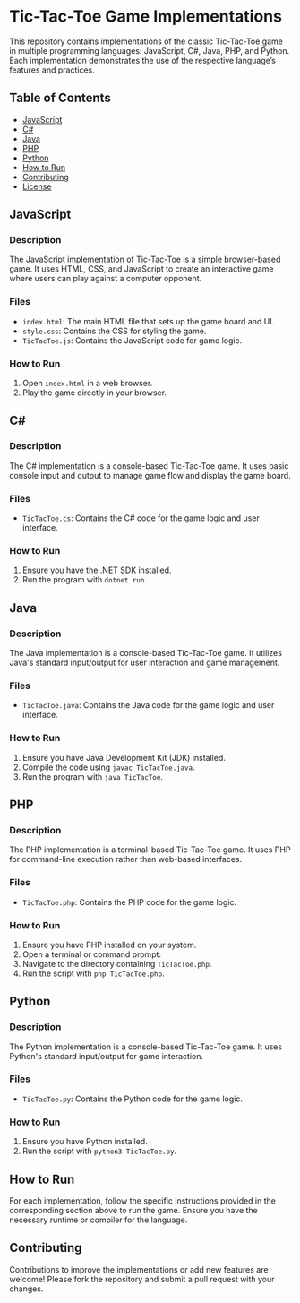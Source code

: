 # Tic-Tac-Toe Game Implementations

This repository contains implementations of the classic Tic-Tac-Toe game in multiple programming languages: JavaScript, C#, Java, PHP, and Python. Each implementation demonstrates the use of the respective language’s features and practices.

## Table of Contents

- [JavaScript](#javascript)
- [C#](#c)
- [Java](#java)
- [PHP](#php)
- [Python](#python)
- [How to Run](#how-to-run)
- [Contributing](#contributing)
- [License](#license)

## JavaScript

### Description

The JavaScript implementation of Tic-Tac-Toe is a simple browser-based game. It uses HTML, CSS, and JavaScript to create an interactive game where users can play against a computer opponent.

### Files

- `index.html`: The main HTML file that sets up the game board and UI.
- `style.css`: Contains the CSS for styling the game.
- `TicTacToe.js`: Contains the JavaScript code for game logic.

### How to Run

1. Open `index.html` in a web browser.
2. Play the game directly in your browser.

## C#

### Description

The C# implementation is a console-based Tic-Tac-Toe game. It uses basic console input and output to manage game flow and display the game board.

### Files

- `TicTacToe.cs`: Contains the C# code for the game logic and user interface.

### How to Run

1. Ensure you have the .NET SDK installed.
2. Run the program with `dotnet run`.

## Java

### Description

The Java implementation is a console-based Tic-Tac-Toe game. It utilizes Java's standard input/output for user interaction and game management.

### Files

- `TicTacToe.java`: Contains the Java code for the game logic and user interface.

### How to Run

1. Ensure you have Java Development Kit (JDK) installed.
2. Compile the code using `javac TicTacToe.java`.
3. Run the program with `java TicTacToe`.

## PHP

### Description

The PHP implementation is a terminal-based Tic-Tac-Toe game. It uses PHP for command-line execution rather than web-based interfaces.

### Files

- `TicTacToe.php`: Contains the PHP code for the game logic.

### How to Run

1. Ensure you have PHP installed on your system.
2. Open a terminal or command prompt.
3. Navigate to the directory containing `TicTacToe.php`.
4. Run the script with `php TicTacToe.php`.

## Python

### Description

The Python implementation is a console-based Tic-Tac-Toe game. It uses Python's standard input/output for game interaction.

### Files

- `TicTacToe.py`: Contains the Python code for the game logic.

### How to Run

1. Ensure you have Python installed.
2. Run the script with `python3 TicTacToe.py`.

## How to Run

For each implementation, follow the specific instructions provided in the corresponding section above to run the game. Ensure you have the necessary runtime or compiler for the language.

## Contributing

Contributions to improve the implementations or add new features are welcome! Please fork the repository and submit a pull request with your changes.
